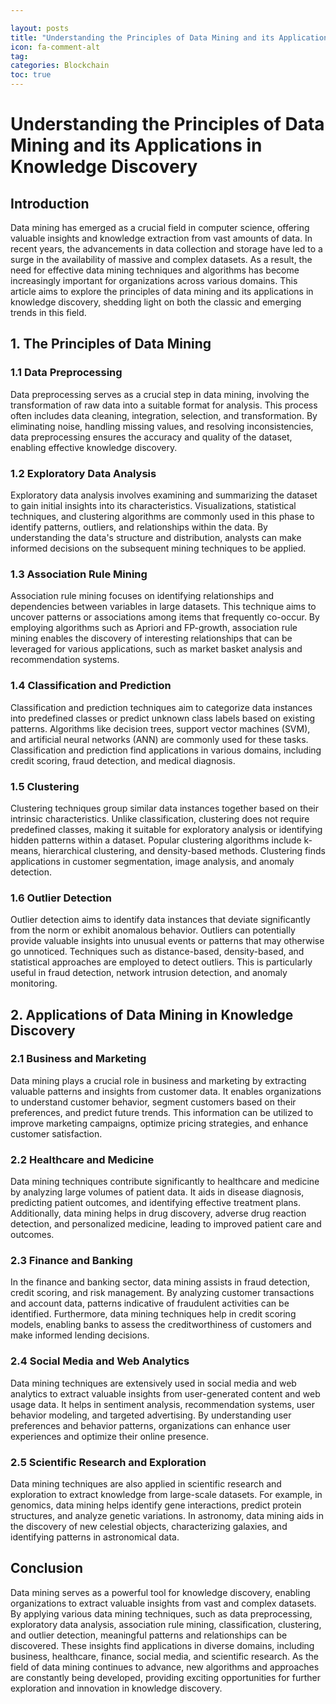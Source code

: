```yaml
---

layout: posts
title: "Understanding the Principles of Data Mining and its Applications in Knowledge Discovery"
icon: fa-comment-alt
tag:      
categories: Blockchain
toc: true
---
```




# Understanding the Principles of Data Mining and its Applications in Knowledge Discovery

## Introduction

Data mining has emerged as a crucial field in computer science, offering valuable insights and knowledge extraction from vast amounts of data. In recent years, the advancements in data collection and storage have led to a surge in the availability of massive and complex datasets. As a result, the need for effective data mining techniques and algorithms has become increasingly important for organizations across various domains. This article aims to explore the principles of data mining and its applications in knowledge discovery, shedding light on both the classic and emerging trends in this field.

## 1. The Principles of Data Mining

### 1.1 Data Preprocessing

Data preprocessing serves as a crucial step in data mining, involving the transformation of raw data into a suitable format for analysis. This process often includes data cleaning, integration, selection, and transformation. By eliminating noise, handling missing values, and resolving inconsistencies, data preprocessing ensures the accuracy and quality of the dataset, enabling effective knowledge discovery.

### 1.2 Exploratory Data Analysis

Exploratory data analysis involves examining and summarizing the dataset to gain initial insights into its characteristics. Visualizations, statistical techniques, and clustering algorithms are commonly used in this phase to identify patterns, outliers, and relationships within the data. By understanding the data's structure and distribution, analysts can make informed decisions on the subsequent mining techniques to be applied.

### 1.3 Association Rule Mining

Association rule mining focuses on identifying relationships and dependencies between variables in large datasets. This technique aims to uncover patterns or associations among items that frequently co-occur. By employing algorithms such as Apriori and FP-growth, association rule mining enables the discovery of interesting relationships that can be leveraged for various applications, such as market basket analysis and recommendation systems.

### 1.4 Classification and Prediction

Classification and prediction techniques aim to categorize data instances into predefined classes or predict unknown class labels based on existing patterns. Algorithms like decision trees, support vector machines (SVM), and artificial neural networks (ANN) are commonly used for these tasks. Classification and prediction find applications in various domains, including credit scoring, fraud detection, and medical diagnosis.

### 1.5 Clustering

Clustering techniques group similar data instances together based on their intrinsic characteristics. Unlike classification, clustering does not require predefined classes, making it suitable for exploratory analysis or identifying hidden patterns within a dataset. Popular clustering algorithms include k-means, hierarchical clustering, and density-based methods. Clustering finds applications in customer segmentation, image analysis, and anomaly detection.

### 1.6 Outlier Detection

Outlier detection aims to identify data instances that deviate significantly from the norm or exhibit anomalous behavior. Outliers can potentially provide valuable insights into unusual events or patterns that may otherwise go unnoticed. Techniques such as distance-based, density-based, and statistical approaches are employed to detect outliers. This is particularly useful in fraud detection, network intrusion detection, and anomaly monitoring.

## 2. Applications of Data Mining in Knowledge Discovery

### 2.1 Business and Marketing

Data mining plays a crucial role in business and marketing by extracting valuable patterns and insights from customer data. It enables organizations to understand customer behavior, segment customers based on their preferences, and predict future trends. This information can be utilized to improve marketing campaigns, optimize pricing strategies, and enhance customer satisfaction.

### 2.2 Healthcare and Medicine

Data mining techniques contribute significantly to healthcare and medicine by analyzing large volumes of patient data. It aids in disease diagnosis, predicting patient outcomes, and identifying effective treatment plans. Additionally, data mining helps in drug discovery, adverse drug reaction detection, and personalized medicine, leading to improved patient care and outcomes.

### 2.3 Finance and Banking

In the finance and banking sector, data mining assists in fraud detection, credit scoring, and risk management. By analyzing customer transactions and account data, patterns indicative of fraudulent activities can be identified. Furthermore, data mining techniques help in credit scoring models, enabling banks to assess the creditworthiness of customers and make informed lending decisions.

### 2.4 Social Media and Web Analytics

Data mining techniques are extensively used in social media and web analytics to extract valuable insights from user-generated content and web usage data. It helps in sentiment analysis, recommendation systems, user behavior modeling, and targeted advertising. By understanding user preferences and behavior patterns, organizations can enhance user experiences and optimize their online presence.

### 2.5 Scientific Research and Exploration

Data mining techniques are also applied in scientific research and exploration to extract knowledge from large-scale datasets. For example, in genomics, data mining helps identify gene interactions, predict protein structures, and analyze genetic variations. In astronomy, data mining aids in the discovery of new celestial objects, characterizing galaxies, and identifying patterns in astronomical data.

## Conclusion

Data mining serves as a powerful tool for knowledge discovery, enabling organizations to extract valuable insights from vast and complex datasets. By applying various data mining techniques, such as data preprocessing, exploratory data analysis, association rule mining, classification, clustering, and outlier detection, meaningful patterns and relationships can be discovered. These insights find applications in diverse domains, including business, healthcare, finance, social media, and scientific research. As the field of data mining continues to advance, new algorithms and approaches are constantly being developed, providing exciting opportunities for further exploration and innovation in knowledge discovery.